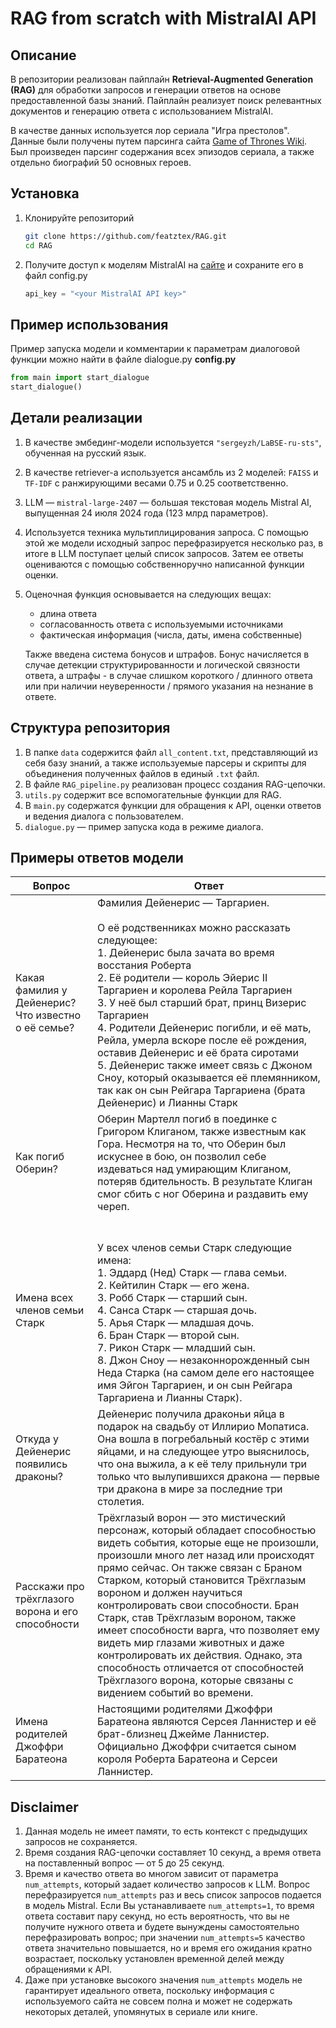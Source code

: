 # RAG from scratch with MistralAI API

## Описание

В репозитории реализован пайплайн **Retrieval-Augmented Generation (RAG)** для обработки запросов и генерации ответов на основе предоставленной базы знаний. Пайплайн реализует поиск релевантных документов и генерацию ответа с использованием MistralAI. 

В качестве данных используется лор сериала "Игра престолов". Данные были получены путем парсинга сайта [Game of Thrones Wiki](https://gameofthrones.fandom.com/ru). Был произведен парсинг содержания всех эпизодов сериала, а также отдельно биографий 50 основных героев.

## Установка

1. Клонируйте репозиторий
   ```bash
   git clone https://github.com/featztex/RAG.git
   cd RAG
   ```
2. Получите доступ к моделям MistralAI на [сайте](https://mistral.ai/) и сохраните его в файл config.py
    ```python
   api_key = "<your MistralAI API key>"
   ```

## Пример использования
Пример запуска модели и комментарии к параметрам диалоговой функции можно найти в файле dialogue.py
**config.py**
```python
from main import start_dialogue
start_dialogue()
```

## Детали реализации
1. В качестве эмбединг-модели используется `"sergeyzh/LaBSE-ru-sts"`, обученная на русский язык.
2. В качестве retriever-а используется ансамбль из 2 моделей: `FAISS` и `TF-IDF` с ранжирующими весами 0.75 и 0.25 соответственно.
3. LLM — `mistral-large-2407` — большая текстовая модель Mistral AI, выпущенная 24 июля 2024 года (123 млрд параметров).
4. Используется техника мультиплицирования запроса. С помощью этой же модели исходный запрос перефразируется несколько раз, в итоге в LLM поступает целый список запросов. Затем ее ответы оцениваются с помощью собственноручно написанной функции оценки.
5. Оценочная функция основывается на следующих вещах:
    - длина ответа
    - согласованность ответа с используемыми источниками
    - фактическая информация (числа, даты, имена собственные)
    
    Также введена система бонусов и штрафов. Бонус начисляется в случае детекции структурированности и логической связности ответа, а штрафы - в случае слишком короткого / длинного ответа или при наличии неуверенности / прямого указания на незнание в ответе.


## Структура репозитория
1. В папке `data` содержится файл `all_content.txt`, представляющий из себя базу знаний, а также используемые парсеры и скрипты для объединения полученных файлов в единый `.txt` файл.
2. В файле `RAG_pipeline.py` реализован процесс создания RAG-цепочки.
3. `utils.py` содержит все вспомогательные функции для RAG.
4. В `main.py` содержатся функции для обращения к API, оценки ответов и ведения диалога с пользователем.
5. `dialogue.py` — пример запуска кода в режиме диалога.


## Примеры ответов модели

| Вопрос                     | Ответ                                 |
|----------------------------|---------------------------------------|
| Какая фамилия у Дейенерис? Что известно о её семье?  | Фамилия Дейенерис — Таргариен.<br><br>О её родственниках можно рассказать следующее:<br>1.  Дейенерис была зачата во время восстания Роберта<br>2.  Её родители — король Эйерис II Таргариен и королева Рейла Таргариен<br>3.  У неё был старший брат, принц Визерис Таргариен<br>4.  Родители Дейенерис погибли, и её мать, Рейла, умерла вскоре после её рождения, оставив Дейенерис и её брата сиротами<br>5.  Дейенерис также имеет связь с Джоном Сноу, который оказывается её племянником, так как он сын Рейгара Таргариена (брата Дейенерис) и Лианны Старк |
| Как погиб Оберин? | Оберин Мартелл погиб в поединке с Григором Клиганом, также известным как Гора. Несмотря на то, что Оберин был искуснее в бою, он позволил себе издеваться над умирающим Клиганом, потеряв бдительность. В результате Клиган смог сбить с ног Оберина и раздавить ему череп. |
| Имена всех членов семьи Старк | <br><br>У всех членов семьи Старк следующие имена: <br>1. Эддард (Нед) Старк — глава семьи. <br>2. Кейтилин Старк — его жена. <br>3. Робб Старк — старший сын. <br>4. Санса Старк — старшая дочь. <br>5. Арья Старк — младшая дочь. <br>6. Бран Старк — второй сын. <br>7. Рикон Старк — младший сын. <br>8. Джон Сноу — незаконнорожденный сын Неда Старка (на самом деле его настоящее имя Эйгон Таргариен, и он сын Рейгара Таргариена и Лианны Старк).  |
| Откуда у Дейенерис появились драконы? | Дейенерис получила драконьи яйца в подарок на свадьбу от Иллирио Мопатиса. Она вошла в погребальный костёр с этими яйцами, и на следующее утро выяснилось, что она выжила, а к её телу прильнули три только что вылупившихся дракона — первые три дракона в мире за последние три столетия. |
| Расскажи про трёхглазого ворона и его способности | Трёхглазый ворон — это мистический персонаж, который обладает способностью видеть события, которые еще не произошли, произошли много лет назад или происходят прямо сейчас. Он также связан с Браном Старком, который становится Трёхглазым вороном и должен научиться контролировать свои способности. Бран Старк, став Трёхглазым вороном, также имеет способности варга, что позволяет ему видеть мир глазами животных и даже контролировать их действия. Однако, эта способность отличается от способностей Трёхглазого ворона, которые связаны с видением событий во времени. |
| Имена родителей Джоффри Баратеона | Настоящими родителями Джоффри Баратеона являются Серсея Ланнистер и её брат-близнец Джейме Ланнистер. Официально Джоффри считается сыном короля Роберта Баратеона и Серсеи Ланнистер. |



## Disclaimer

1. Данная модель не имеет памяти, то есть контекст с предыдущих запросов не сохраняется.
2. Время создания RAG-цепочки составляет 10 секунд, а время ответа на поставленный вопрос — от 5 до 25 секунд.
3. Время и качество ответа во многом зависит от параметра `num_attempts`, который задает количество запросов к LLM. Вопрос перефразируется `num_attempts` раз и весь список запросов подается в модель Mistral. Если Вы устанавливаете `num_attempts=1`, то время ответа составит пару секунд, но есть вероятность, что вы не получите нужного ответа и будете вынуждены самостоятельно перефразировать вопрос; при значении `num_attempts=5` качество ответа значительно повышается, но и время его ожидания кратно возрастает, поскольку установлен временной делей между обращениями к API.
4. Даже при установке высокого значения `num_attempts` модель не гарантирует идеального ответа, поскольку информация с используемого сайта не совсем полна и может не содержать некоторых деталей, упомянутых в сериале или книге.